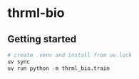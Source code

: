 # thrml-bio

## Getting started
```python
# create .venv and install from uv.lock
uv sync          
uv run python -m thrml_bio.train
```
